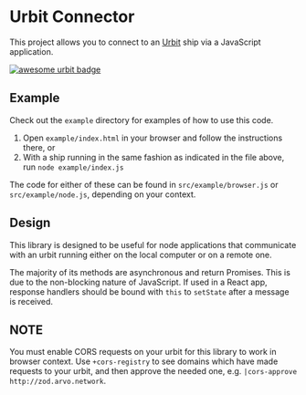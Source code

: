 # Urbit Connector

This project allows you to connect to an [Urbit](https://urbit.org) ship via a JavaScript application.

[![awesome urbit badge](https://img.shields.io/badge/~-awesome%20urbit-lightgrey)](https://github.com/urbit/awesome-urbit)

## Example

Check out the `example` directory for examples of how to use this code.

1. Open `example/index.html` in your browser and follow the instructions there, or
2. With a ship running in the same fashion as indicated in the file above, run `node example/index.js`

The code for either of these can be found in `src/example/browser.js` or `src/example/node.js`, depending on your context.

## Design

This library is designed to be useful for node applications that communicate with an urbit running either on the local computer or on a remote one.

The majority of its methods are asynchronous and return Promises. This is due to the non-blocking nature of JavaScript. If used in a React app, response handlers should be bound with `this` to `setState` after a message is received.

## NOTE
You must enable CORS requests on your urbit for this library to work in browser context. Use `+cors-registry` to see domains which have made requests to your urbit, and then approve the needed one, e.g. `|cors-approve http://zod.arvo.network`.
